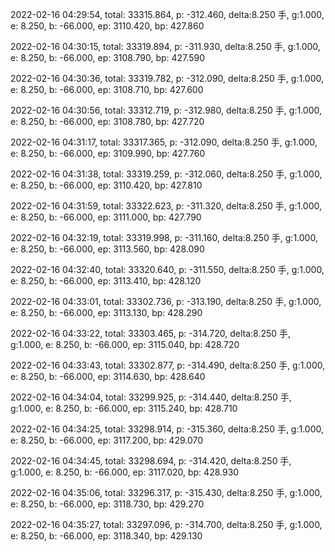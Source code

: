 2022-02-16 04:29:54, total: 33315.864, p: -312.460, delta:8.250 手, g:1.000, e: 8.250, b: -66.000, ep: 3110.420, bp: 427.860

2022-02-16 04:30:15, total: 33319.894, p: -311.930, delta:8.250 手, g:1.000, e: 8.250, b: -66.000, ep: 3108.790, bp: 427.590

2022-02-16 04:30:36, total: 33319.782, p: -312.090, delta:8.250 手, g:1.000, e: 8.250, b: -66.000, ep: 3108.710, bp: 427.600

2022-02-16 04:30:56, total: 33312.719, p: -312.980, delta:8.250 手, g:1.000, e: 8.250, b: -66.000, ep: 3108.780, bp: 427.720

2022-02-16 04:31:17, total: 33317.365, p: -312.090, delta:8.250 手, g:1.000, e: 8.250, b: -66.000, ep: 3109.990, bp: 427.760

2022-02-16 04:31:38, total: 33319.259, p: -312.060, delta:8.250 手, g:1.000, e: 8.250, b: -66.000, ep: 3110.420, bp: 427.810

2022-02-16 04:31:59, total: 33322.623, p: -311.320, delta:8.250 手, g:1.000, e: 8.250, b: -66.000, ep: 3111.000, bp: 427.790

2022-02-16 04:32:19, total: 33319.998, p: -311.160, delta:8.250 手, g:1.000, e: 8.250, b: -66.000, ep: 3113.560, bp: 428.090

2022-02-16 04:32:40, total: 33320.640, p: -311.550, delta:8.250 手, g:1.000, e: 8.250, b: -66.000, ep: 3113.410, bp: 428.120

2022-02-16 04:33:01, total: 33302.736, p: -313.190, delta:8.250 手, g:1.000, e: 8.250, b: -66.000, ep: 3113.130, bp: 428.290

2022-02-16 04:33:22, total: 33303.465, p: -314.720, delta:8.250 手, g:1.000, e: 8.250, b: -66.000, ep: 3115.040, bp: 428.720

2022-02-16 04:33:43, total: 33302.877, p: -314.490, delta:8.250 手, g:1.000, e: 8.250, b: -66.000, ep: 3114.630, bp: 428.640

2022-02-16 04:34:04, total: 33299.925, p: -314.440, delta:8.250 手, g:1.000, e: 8.250, b: -66.000, ep: 3115.240, bp: 428.710

2022-02-16 04:34:25, total: 33298.914, p: -315.360, delta:8.250 手, g:1.000, e: 8.250, b: -66.000, ep: 3117.200, bp: 429.070

2022-02-16 04:34:45, total: 33298.694, p: -314.420, delta:8.250 手, g:1.000, e: 8.250, b: -66.000, ep: 3117.020, bp: 428.930

2022-02-16 04:35:06, total: 33296.317, p: -315.430, delta:8.250 手, g:1.000, e: 8.250, b: -66.000, ep: 3118.730, bp: 429.270

2022-02-16 04:35:27, total: 33297.096, p: -314.700, delta:8.250 手, g:1.000, e: 8.250, b: -66.000, ep: 3118.340, bp: 429.130